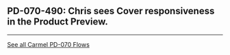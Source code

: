 ## PD-070-490: Chris sees Cover responsiveness in the Product Preview.




---
[See all Carmel PD-070 Flows](..)